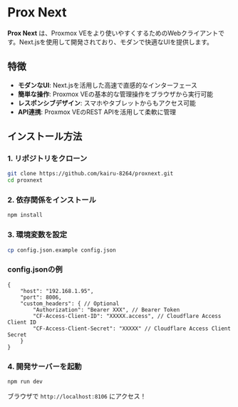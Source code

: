 # Prox Next

**Prox Next** は、Proxmox VEをより使いやすくするためのWebクライアントです。Next.jsを使用して開発されており、モダンで快適なUIを提供します。

## 特徴

- **モダンなUI**: Next.jsを活用した高速で直感的なインターフェース  
- **簡単な操作**: Proxmox VEの基本的な管理操作をブラウザから実行可能  
- **レスポンシブデザイン**: スマホやタブレットからもアクセス可能  
- **API連携**: Proxmox VEのREST APIを活用して柔軟に管理  

## インストール方法

### 1. リポジトリをクローン
```sh
git clone https://github.com/kairu-8264/proxnext.git
cd proxnext
```

### 2. 依存関係をインストール
```sh
npm install
```

### 3. 環境変数を設定  
```sh
cp config.json.example config.json
```
### config.jsonの例
```jsonc
{
    "host": "192.168.1.95",
    "port": 8006,
    "custom_headers": { // Optional
        "Authorization": "Bearer XXX", // Bearer Token
        "CF-Access-Client-ID": "XXXXX.access", // Cloudflare Access Client ID
        "CF-Access-Client-Secret": "XXXXX" // Cloudflare Access Client Secret
    }
}
```

### 4. 開発サーバーを起動
```sh
npm run dev
```

ブラウザで `http://localhost:8106` にアクセス！
